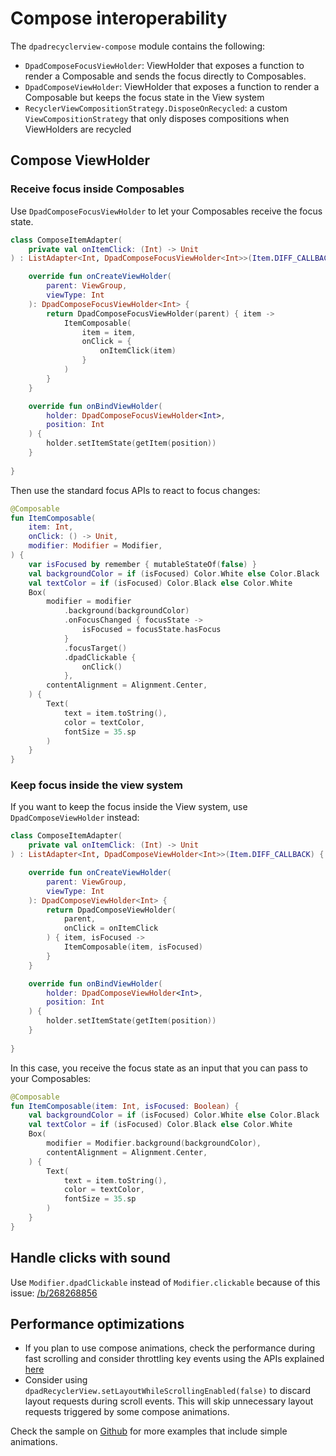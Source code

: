 # Compose interoperability

The `dpadrecyclerview-compose` module contains the following:

- `DpadComposeFocusViewHolder`: ViewHolder that exposes a function to render a Composable and sends the focus directly to Composables.
- `DpadComposeViewHolder`:  ViewHolder that exposes a function to render a Composable but keeps the focus state in the View system
- `RecyclerViewCompositionStrategy.DisposeOnRecycled`: a custom `ViewCompositionStrategy` that only disposes compositions when ViewHolders are recycled

## Compose ViewHolder

### Receive focus inside Composables

Use `DpadComposeFocusViewHolder` to let your Composables receive the focus state.

```kotlin linenums="1"
class ComposeItemAdapter(
    private val onItemClick: (Int) -> Unit
) : ListAdapter<Int, DpadComposeFocusViewHolder<Int>>(Item.DIFF_CALLBACK) {

    override fun onCreateViewHolder(
        parent: ViewGroup,
        viewType: Int
    ): DpadComposeFocusViewHolder<Int> {
        return DpadComposeFocusViewHolder(parent) { item ->
            ItemComposable(
                item = item,
                onClick = {
                    onItemClick(item)
                }
            )
        }
    }

    override fun onBindViewHolder(
        holder: DpadComposeFocusViewHolder<Int>, 
        position: Int
    ) {
        holder.setItemState(getItem(position))
    }
    
}
```

Then use the standard focus APIs to react to focus changes:

```kotlin linenums="1", hl_lines="13-16"
@Composable
fun ItemComposable(
    item: Int, 
    onClick: () -> Unit,
    modifier: Modifier = Modifier,
) {
    var isFocused by remember { mutableStateOf(false) }
    val backgroundColor = if (isFocused) Color.White else Color.Black
    val textColor = if (isFocused) Color.Black else Color.White
    Box(
        modifier = modifier
            .background(backgroundColor)
            .onFocusChanged { focusState ->
                isFocused = focusState.hasFocus
            }
            .focusTarget()
            .dpadClickable {
                onClick()
            },
        contentAlignment = Alignment.Center,
    ) {
        Text(
            text = item.toString(),
            color = textColor,
            fontSize = 35.sp
        )
    }
}
```

### Keep focus inside the view system

If you want to keep the focus inside the View system, use `DpadComposeViewHolder` instead:

```kotlin linenums="1"
class ComposeItemAdapter(
    private val onItemClick: (Int) -> Unit
) : ListAdapter<Int, DpadComposeViewHolder<Int>>(Item.DIFF_CALLBACK) {

    override fun onCreateViewHolder(
        parent: ViewGroup,
        viewType: Int
    ): DpadComposeViewHolder<Int> {
        return DpadComposeViewHolder(
            parent,
            onClick = onItemClick
        ) { item, isFocused ->
            ItemComposable(item, isFocused)
        }
    }

    override fun onBindViewHolder(
        holder: DpadComposeViewHolder<Int>, 
        position: Int
    ) {
        holder.setItemState(getItem(position))
    }
    
}
```

In this case, you receive the focus state as an input that you can pass to your Composables:

```kotlin linenums="1"
@Composable
fun ItemComposable(item: Int, isFocused: Boolean) {
    val backgroundColor = if (isFocused) Color.White else Color.Black
    val textColor = if (isFocused) Color.Black else Color.White
    Box(
        modifier = Modifier.background(backgroundColor),
        contentAlignment = Alignment.Center,
    ) {
        Text(
            text = item.toString(),
            color = textColor,
            fontSize = 35.sp
        )
    }
}
```

## Handle clicks with sound

Use `Modifier.dpadClickable` instead of `Modifier.clickable` because of this issue: 
[/b/268268856](https://issuetracker.google.com/issues/268268856)

## Performance optimizations

- If you plan to use compose animations, check the performance during fast scrolling and consider throttling key events using the APIs explained [here](recipes/scrolling.md#limiting-number-of-pending-alignments)
- Consider using `dpadRecyclerView.setLayoutWhileScrollingEnabled(false)` to discard layout requests during scroll events.
This will skip unnecessary layout requests triggered by some compose animations.


Check the sample on [Github](https://github.com/rubensousa/DpadRecyclerView/) for more examples that include simple animations.